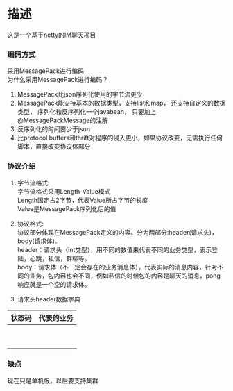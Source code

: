 # 描述   

 这是一个基于netty的IM聊天项目  
 
### 编码方式   

  采用MessagePack进行编码  
  为什么采用MessagePack进行编码？  
  1. MessagePack比json序列化使用的字节流更少  
  2. MessagePack能支持基本的数据类型，支持list和map， 还支持自定义的数据类型， 序列化和反序列化一个javabean， 只要加上@MessagePackMessage的注解  
  3. 反序列化的时间要少于json  
  4. 比protocol buffers和thrift对程序的侵入更小，如果协议改变，无需执行任何脚本，直接改变协议体部分  
  
### 协议介绍  

  1. 字节流格式:  
  字节流格式采用Length-Value模式  
  Length固定占2字节，代表Value所占字节的长度  
  Value是MessagePack序列化后的值  
  
  2. 协议格式:  
  协议部分体现在MessagePack定义的内容。分为两部分:header(请求头)，body(请求体)。  
  header：请求头（int类型），用不同的数值来代表不同的业务类型，表示登陆，心跳，私信，群聊等。  
  body：请求体（不一定会存在的业务消息体），代表实际的消息内容，针对不同的业务，包内容也会不同，例如私信的时候包的内容是聊天的消息，pong响应就是一个空的请求体。  
  
  3. 请求头header数据字典  

|状态码| 代表的业务|
| --- |  ---    |
|     |         |
|     |         |
|     |         |
|     |         |
|     |         |
|     |         |
|     |         |
|     |         |
|     |         |

  
### 缺点  

现在只是单机版，以后要支持集群  
